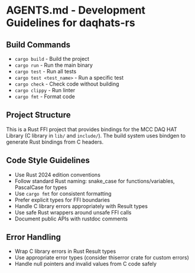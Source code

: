 # AGENTS.md - Development Guidelines for daqhats-rs

## Build Commands
- `cargo build` - Build the project
- `cargo run` - Run the main binary
- `cargo test` - Run all tests
- `cargo test <test_name>` - Run a specific test
- `cargo check` - Check code without building
- `cargo clippy` - Run linter
- `cargo fmt` - Format code

## Project Structure
This is a Rust FFI project that provides bindings for the MCC DAQ HAT Library (C library in `lib/` and `include/`). The build system uses bindgen to generate Rust bindings from C headers.

## Code Style Guidelines
- Use Rust 2024 edition conventions
- Follow standard Rust naming: snake_case for functions/variables, PascalCase for types
- Use `cargo fmt` for consistent formatting
- Prefer explicit types for FFI boundaries
- Handle C library errors appropriately with Result types
- Use safe Rust wrappers around unsafe FFI calls
- Document public APIs with rustdoc comments

## Error Handling
- Wrap C library errors in Rust Result types
- Use appropriate error types (consider thiserror crate for custom errors)
- Handle null pointers and invalid values from C code safely